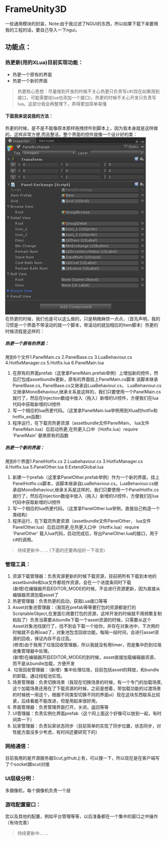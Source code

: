 # FrameUnity3D
一些通用模块的封装，Note:由于我过滤了NGUI的东西，所以如果下载下来要用我的工程的话，要自己导入一下ngui。
## 功能点：
### 热更新(用的XLua)目前实现功能：
* 热更一个原有的界面
* 热更一个新的界面
>热更核心思想：尽量做到开发的时候不关心热更只负责写c#(现在如果用到接口，可能需要给lua也添加一个接口)，热更的时候不关心开发只负责写lua。这部分我会再整理下，弄得更加简单易懂
#### 下面我来说说我的方法：
热更的时候，是不是不能像原本那样拖拽控件到脚本上，因为我本身就是这样做的，这样非常方便,而且整洁，整个界面的控件就像一个设计好的类：</br>
![Aaron Swartz](https://raw.githubusercontent.com/ea5y/FrameUnity3D/master/ReadMeImage/1.png) </br>
在热更的时候，我们也是可以这么做的，只是稍微麻烦一点点，（首先声明，我的习惯是一个界面不带滚动的就一个脚本，带滚动的就加相应的Item脚本）热更的时候流程是这样的：</br>
##### 热更一个原有的界面：
用到6个文件1.PanelMain.cs 2.PanelBase.cs 3.LuaBehaviour.cs 4.HotfixManager.cs 5.Hotfix.lua 6.PanelMain.lua</br>
1.  在原有的界面prefab（这里拿PanelMain.prefab举例）上增加新的控件，然后打包成assetbundle更新，原有的界面挂上PanelMain.cs脚本 该脚本继承PanelBase.cs, PanelBase.cs又继承自LuaBehaviour.cs， LuaBehaviour.cs又继承MonoBehaviour,继承关系是这样的，我们只要使用一个PanelMain.cs就行了，然后在Injection数组中放入（拖入）新增的UI控件，方便我们在lua代码中获取新增的UI控件
2.  写一个相应的lua热更代码。（这里拿PanelMain.lua举例用到Xlua的hotfix和hotfix_ex函数）
3.  程序运行，在下载完热更资源（assetbundle文件PanelMain， lua文件PanelMain.lua）后启动热更,在热更入口中（Hotfix.lua）require 'PanelMain' 替换原有的函数
##### 热更一个新的界面：
用到6个界面1.PanelHotfix.cs 2.Luabehaviour.cs 3.HotfixManager.cs 4.Hotfix.lua 5.PanelOther.lua 6.ExtendGlobal.lua</br>
1.  新建一个prefab（这里拿PanelOther.prefab举例）作为一个新的界面，挂上PanelHotfix.cs脚本，该脚本继承自LuaBehaviour.cs，LuaBehaviour.cs继承自MonoBehaviour,继承关系是这样的，我们只要使用一个PanelHotfix.cs就行了，然后在Injection数组中放入（拖入）新增的UI控件，方便我们在lua代码中获取新增的UI控件
2.  写一个相应的lua热更代码。（这里拿PanelOther.lua举例，直接自己构造一个类结构）
3.  程序运行，在下载完热更资源（assetbundle文件PanelOther， lua文件PanelOther.lua）后启动热更,在热更入口中（Hotfix.lua）require 'PanelOther' 载入lua代码，启动完成后，导出PanelOther.lua的接口，用于c#的调用。
>持续更新中... ... (下面的还要再组织一下语言)

### 管理工具：
1.  资源下载管理器：负责资源更新的时候下载资源，目前把所有下载到本地的assetbundle和lua文件都视作资源，会在一个进度条同时下载</br>
(新增)在编辑器开启EDITOR_MODE的时候，不会进行资源更新，因为直接从编辑器资源加载asset了
2.  热更管理器：负责热更的启动，获取Lua接口等等
3.  Asset对象池管理器：（我现在prefab等等要打包的资源都是打的ScriptableObject,在里面引用要打包的资源，这样开发的时候就不用频繁复制粘贴了）负责当需要从bundle下载一个asset资源的时候，只需要从这个Asset对象池找就行了，找不到会下载一个给你，并存在对象池中，下次用的时候就不会再load了，对象池包含回收功能，每隔一段时间，会进行asset资源的回收，保证内存不会过高。</br>
(修改)由于我用了垃圾回收管理器，所以我就没有用timer，而是集中扔到垃圾收集管理器中处理。</br>
(新增)在编辑器开启EDITOR_MODE的到时候，asset直接加载编辑器资源，而不是从bundle加载，方便开发
4.  垃圾回收管理器：（新增）集中处理垃圾，目前包括asset的释放，和bundle的卸载，通过线程池实现。
5.  场景管理器：负责切换场景（我现在切换场景的时候，有一个专门的加载场景,这个加载场景还用在了下载资源的时候，之前是想着，带加载功能的过渡场景的时候统一用这个，根据不同类型切换不同的界面ui）现在这块东西联系比较紧，后续看能不能改进，但是用起来很好用。
6.  界面管理器：负责管理界面打开，关闭，返回等等
7.  UI管理器：负责实例化界面prefab（这个同上面这个好像可以放到一起，有时间弄一下）
8.  玩家管理器：负责玩家状态同步（目前简单的实现了同步位置，状态同步，对性能方面没多少考虑，有时间还要研究下的）
### 网络通信：
目前我用的是开源服务器Scut,github上有，可以搜一下，所以现在是在客户端写了个socket跟scut对接
### UI层级分明：
多摄像机，每个摄像机负责一个层
### 游戏配置窗口：
宏以及其他的配置，例如平台管理等等，以后准备都在一个集中的窗口之中操作（有待完善）
 
>持续更新中... ...
